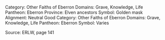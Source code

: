 
Category: Other Faiths of Eberron
Domains: Grave, Knowledge, Life
Pantheon: Eberron
Province: Elven ancestors
Symbol: Golden mask
Alignment: Neutral Good
Category: Other Faiths of Eberron
Domains: Grave, Knowledge, Life
Pantheon: Eberron
Symbol: Varies

Source: ERLW, page 141
